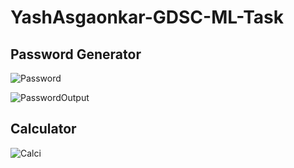 # YashAsgaonkar-GDSC-ML-Task

## Password Generator 
![Password](https://github.com/YashAsgaonkar/YashAsgaonkar-GDSC-ML-Task/assets/112245067/cf22c4b1-177d-47e1-b10e-52ff92bba768)

![PasswordOutput](https://github.com/YashAsgaonkar/YashAsgaonkar-GDSC-ML-Task/assets/112245067/878352e3-e917-4149-a2a3-d3645eda8ff8)

## Calculator
![Calci](https://github.com/YashAsgaonkar/YashAsgaonkar-GDSC-ML-Task/assets/112245067/f03f4bc0-3fdb-4c02-a5f3-af08f7177c46)
